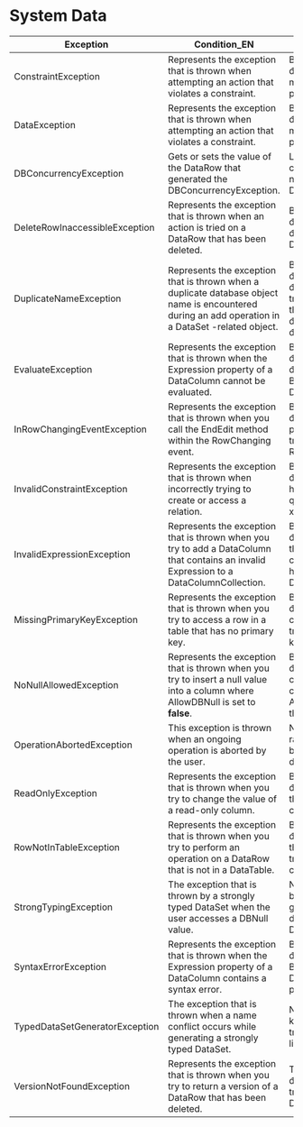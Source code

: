 # System Data

<table data-full-width="true"><thead><tr><th>Exception</th><th>Condition_EN</th><th>Condition_VI</th></tr></thead><tbody><tr><td>ConstraintException</td><td>Represents the exception that is thrown when attempting an action that violates a constraint.</td><td>Biểu thị ngoại lệ được đưa ra khi thực hiện một hành động vi phạm ràng buộc.</td></tr><tr><td>DataException</td><td>Represents the exception that is thrown when attempting an action that violates a constraint.</td><td>Biểu thị ngoại lệ được đưa ra khi thực hiện một hành động vi phạm ràng buộc.</td></tr><tr><td>DBConcurrencyException</td><td>Gets or sets the value of the DataRow that generated the DBConcurrencyException.</td><td>Lấy hoặc đặt giá trị của DataRow đã tạo ra ngoại lệ DBConcurrency.</td></tr><tr><td>DeleteRowInaccessibleException</td><td>Represents the exception that is thrown when an action is tried on a DataRow that has been deleted.</td><td>Biểu thị ngoại lệ được đưa ra khi một hành động được thử trên DataRow đã bị xóa.</td></tr><tr><td>DuplicateNameException</td><td>Represents the exception that is thrown when a duplicate database object name is encountered during an add operation in a DataSet -related object.</td><td>Biểu thị ngoại lệ được đưa ra khi gặp phải tên đối tượng cơ sở dữ liệu trùng lặp trong một thao tác thêm trong đối tượng liên quan đến DataSet.</td></tr><tr><td>EvaluateException</td><td>Represents the exception that is thrown when the Expression property of a DataColumn cannot be evaluated.</td><td>Biểu thị ngoại lệ được đưa ra khi không thể đánh giá thuộc tính Biểu thức của DataColumn.</td></tr><tr><td>InRowChangingEventException</td><td>Represents the exception that is thrown when you call the EndEdit method within the RowChanging event.</td><td>Biểu thị ngoại lệ được đưa ra khi bạn gọi phương thức EndEdit trong sự kiện RowChanging.</td></tr><tr><td>InvalidConstraintException</td><td>Represents the exception that is thrown when incorrectly trying to create or access a relation.</td><td>Biểu thị ngoại lệ được đưa ra khi cố gắng tạo hoặc truy cập một mối quan hệ không chính xác.</td></tr><tr><td>InvalidExpressionException</td><td>Represents the exception that is thrown when you try to add a DataColumn that contains an invalid Expression to a DataColumnCollection.</td><td>Biểu thị ngoại lệ được đưa ra khi bạn cố gắng thêm DataColumn chứa Biểu thức không hợp lệ vào DataColumnCollection.</td></tr><tr><td>MissingPrimaryKeyException</td><td>Represents the exception that is thrown when you try to access a row in a table that has no primary key.</td><td>Biểu thị ngoại lệ được đưa ra khi bạn cố truy cập vào một hàng trong bảng không có khóa chính.</td></tr><tr><td>NoNullAllowedException</td><td>Represents the exception that is thrown when you try to insert a null value into a column where AllowDBNull is set to <strong>false</strong>.</td><td>Biểu thị ngoại lệ được đưa ra khi bạn cố gắng chèn giá trị null vào cột trong đó AllowDBNull được đặt thành false.</td></tr><tr><td>OperationAbortedException</td><td>This exception is thrown when an ongoing operation is aborted by the user.</td><td>Ngoại lệ này được đưa ra khi người dùng hủy bỏ một thao tác đang diễn ra.</td></tr><tr><td>ReadOnlyException</td><td>Represents the exception that is thrown when you try to change the value of a read-only column.</td><td>Biểu thị ngoại lệ được đưa ra khi bạn cố gắng thay đổi giá trị của cột chỉ đọc.</td></tr><tr><td>RowNotInTableException</td><td>Represents the exception that is thrown when you try to perform an operation on a DataRow that is not in a DataTable.</td><td>Biểu thị ngoại lệ được đưa ra khi bạn cố gắng thực hiện một thao tác trên DataRow không có trong DataTable.</td></tr><tr><td>StrongTypingException</td><td>The exception that is thrown by a strongly typed DataSet when the user accesses a DBNull value.</td><td>Ngoại lệ được đưa ra bởi Tập dữ liệu được gõ mạnh khi người dùng truy cập giá trị DBNull.</td></tr><tr><td>SyntaxErrorException</td><td>Represents the exception that is thrown when the Expression property of a DataColumn contains a syntax error.</td><td>Biểu thị ngoại lệ được đưa ra khi thuộc tính Biểu thức của DataColumn có lỗi cú pháp.</td></tr><tr><td>TypedDataSetGeneratorException</td><td>The exception that is thrown when a name conflict occurs while generating a strongly typed DataSet.</td><td>Ngoại lệ được đưa ra khi xung đột tên xảy ra trong khi tạo Tập dữ liệu được gõ mạnh.</td></tr><tr><td>VersionNotFoundException</td><td>Represents the exception that is thrown when you try to return a version of a DataRow that has been deleted.</td><td>Thể hiện ngoại lệ được đưa ra khi bạn cố gắng trả về phiên bản DataRow đã bị xóa.</td></tr></tbody></table>
